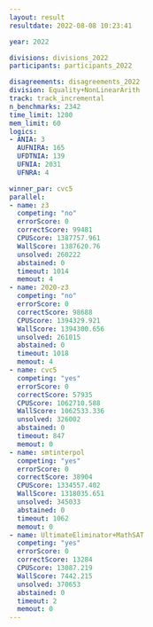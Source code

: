 ```yaml
---
layout: result
resultdate: 2022-08-08 10:23:41

year: 2022

divisions: divisions_2022
participants: participants_2022

disagreements: disagreements_2022
division: Equality+NonLinearArith
track: track_incremental
n_benchmarks: 2342
time_limit: 1200
mem_limit: 60
logics:
- ANIA: 3
  AUFNIRA: 165
  UFDTNIA: 139
  UFNIA: 2031
  UFNRA: 4

winner_par: cvc5
parallel:
- name: z3
  competing: "no"
  errorScore: 0
  correctScore: 99481
  CPUScore: 1387757.961
  WallScore: 1387620.76
  unsolved: 260222
  abstained: 0
  timeout: 1014
  memout: 4
- name: 2020-z3
  competing: "no"
  errorScore: 0
  correctScore: 98688
  CPUScore: 1394329.921
  WallScore: 1394300.656
  unsolved: 261015
  abstained: 0
  timeout: 1018
  memout: 4
- name: cvc5
  competing: "yes"
  errorScore: 0
  correctScore: 57935
  CPUScore: 1062710.588
  WallScore: 1062533.336
  unsolved: 326002
  abstained: 0
  timeout: 847
  memout: 0
- name: smtinterpol
  competing: "yes"
  errorScore: 0
  correctScore: 38904
  CPUScore: 1334557.402
  WallScore: 1318035.651
  unsolved: 345033
  abstained: 0
  timeout: 1062
  memout: 0
- name: UltimateEliminator+MathSAT
  competing: "yes"
  errorScore: 0
  correctScore: 13284
  CPUScore: 13087.219
  WallScore: 7442.215
  unsolved: 370653
  abstained: 0
  timeout: 2
  memout: 0
---
```

